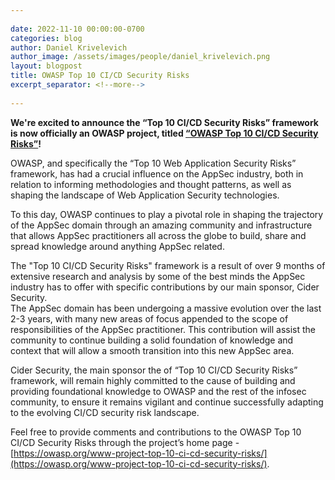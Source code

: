 ```yaml
---
 
date: 2022-11-10 00:00:00-0700
categories: blog
author: Daniel Krivelevich
author_image: /assets/images/people/daniel_krivelevich.png
layout: blogpost
title: OWASP Top 10 CI/CD Security Risks
excerpt_separator: <!--more-->
 
---
```


**We're excited to announce the “Top 10 CI/CD Security Risks” framework is now officially an OWASP project, titled [“OWASP Top 10 CI/CD Security Risks”](https://owasp.org/www-project-top-10-ci-cd-security-risks/)!**

<!--more-->

OWASP, and specifically the “Top 10 Web Application Security Risks” framework, has had a crucial influence on the AppSec industry, both in relation to informing methodologies and thought patterns, as well as shaping the landscape of Web Application Security technologies. 

To this day, OWASP continues to play a pivotal role in shaping the trajectory of the AppSec domain through an amazing community and infrastructure that allows AppSec practitioners all across the globe to build, share and spread knowledge around anything AppSec related. 

The "Top 10 CI/CD Security Risks" framework is a result of over 9 months of extensive research and analysis by some of the best minds the AppSec industry has to offer with specific contributions by our main sponsor, Cider Security.<br>
The AppSec domain has been undergoing a massive evolution over the last 2-3 years, with many new areas of focus appended to the scope of responsibilities of the AppSec practitioner. 
This contribution will assist the community to continue building a solid foundation of knowledge and context that will allow a smooth transition into this new AppSec area.

Cider Security, the main sponsor the of “Top 10 CI/CD Security Risks” framework, will remain highly committed to the cause of building and providing foundational knowledge to OWASP and the rest of the infosec community, to ensure it remains vigilant and continue successfully adapting to the evolving CI/CD security risk landscape. 

Feel free to provide comments and contributions to the OWASP Top 10 CI/CD Security Risks through the project’s home page - [https://owasp.org/www-project-top-10-ci-cd-security-risks/](https://owasp.org/www-project-top-10-ci-cd-security-risks/).
